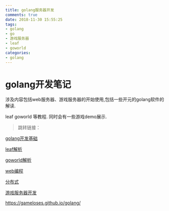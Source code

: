 ```yaml
---
title: golang服务器开发
comments: true
date: 2018-11-30 15:55:25
tags:
- golang
- go
- 游戏服务器
- leaf
- goworld
categories:
- golang
---
```


# golang开发笔记

涉及内容包括web服务器、游戏服务器的开始使用,包括一些开元的golang软件的解读.

leaf goworld 等教程. 同时会有一些游戏demo展示.

> 跳转链接：

[golang开发基础](https://gameloses.github.io/golang/)

[leaf解析](https://gameloses.github.io/golang/)

[goworld解析](https://gameloses.github.io/golang/)

[web编程](https://gameloses.github.io/golang/)

[分布式](https://gameloses.github.io/golang/)

[游戏服务器开发](https://gameloses.github.io/golang/)

https://gameloses.github.io/golang/

